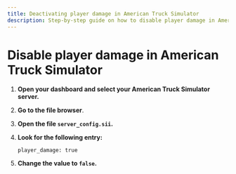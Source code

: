 ```yaml
---
title: Deactivating player damage in American Truck Simulator
description: Step-by-step guide on how to disable player damage in American Truck Simulator.
---
```


# Disable player damage in American Truck Simulator

1. <strong>Open your dashboard and select your American Truck Simulator server.</strong>

2. <strong>Go to the file browser</strong>.

3. <strong>Open the file ```server_config.sii```.</strong>

4. <strong>Look for the following entry:</strong>

    ```
    player_damage: true
    ```

5. <strong>Change the value to ```false```.</strong>
